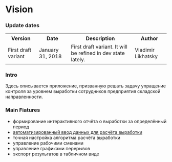 Vision
==============

### Update dates

<table>
  <tr>
    <th>Version</td>
    <th>Date</th>
    <th>Description</th>
    <th>Author</th>
  </tr>
  <tr>
    <td>First draft variant</td>
    <td>January 31, 2018 </td>
    <td>First draft variant. It will be refined in dev state lately.</td>
    <td>Vladimir Likhatsky</td>
  </tr>
  <tr></tr>
</table>

### Intro

Здесь описывается приложение, призванную решать задачу упращение контроля за уровнем выработки 
сотрудников предприятия складской направленности.

### Main Fiatures

* формирование интерактивного отчёта о выработки за определённый период
* [автоматизированный ввод данных для расчёта выработки](https://github.com/p1eXu5/WorkSpeed/blob/master/Documents/Design/precedent_p1.md)
* точная настройка алгоритма расчёта выработки
* управление рабочими сменами
* управление графиками перерывов
* экспорт результатов в табличном виде
